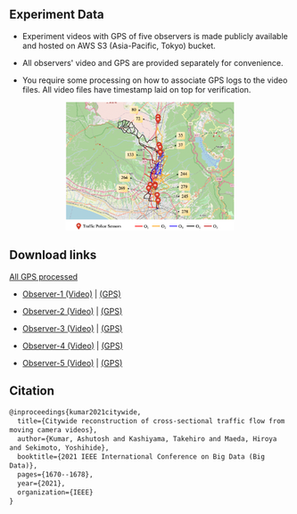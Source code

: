 ## Experiment Data

- Experiment videos with GPS of five observers is made publicly available and hosted on AWS S3 (Asia-Pacific, Tokyo) bucket.

- All observers' video and GPS are provided separately for convenience.

- You require some processing on how to associate GPS logs to the video files. All video files have timestamp laid on top for verification. 

<p align="center"><img src="media/trajectory.png" width="60%" height="auto"></p>

## Download links

 [All GPS processed](https://drive.google.com/drive/folders/1KEt-T6hShZL0OlSt0AKW6cVywhg8lsYE?usp=sharing)

- [Observer-1 (Video)](https://sekilab-students.s3.ap-northeast-1.amazonaws.com/Ash-PhD/dataset/susono_processed/Device-1.mp4) |
 [(GPS)](https://sekilab-students.s3.ap-northeast-1.amazonaws.com/Ash-PhD/dataset/susono_processed/Device-1.log)

- [Observer-2 (Video)](https://sekilab-students.s3.ap-northeast-1.amazonaws.com/Ash-PhD/dataset/susono_processed/Device-2.mp4) |
 [(GPS)](https://sekilab-students.s3.ap-northeast-1.amazonaws.com/Ash-PhD/dataset/susono_processed/Device-2.log)


- [Observer-3 (Video)](https://sekilab-students.s3.ap-northeast-1.amazonaws.com/Ash-PhD/dataset/susono_processed/Device-3.mp4) |
[(GPS)](https://sekilab-students.s3.ap-northeast-1.amazonaws.com/Ash-PhD/dataset/susono_processed/Device-3.log)


- [Observer-4 (Video)](https://sekilab-students.s3.ap-northeast-1.amazonaws.com/Ash-PhD/dataset/susono_processed/Device-4.mp4) |
[(GPS)](https://sekilab-students.s3.ap-northeast-1.amazonaws.com/Ash-PhD/dataset/susono_processed/Device-4.log)

- [Observer-5 (Video)](https://sekilab-students.s3.ap-northeast-1.amazonaws.com/Ash-PhD/dataset/susono_processed/Device-5.mp4) |
[(GPS)](https://sekilab-students.s3.ap-northeast-1.amazonaws.com/Ash-PhD/dataset/susono_processed/Device-5.log)


## Citation

```csv
@inproceedings{kumar2021citywide,
  title={Citywide reconstruction of cross-sectional traffic flow from moving camera videos},
  author={Kumar, Ashutosh and Kashiyama, Takehiro and Maeda, Hiroya and Sekimoto, Yoshihide},
  booktitle={2021 IEEE International Conference on Big Data (Big Data)},
  pages={1670--1678},
  year={2021},
  organization={IEEE}
}
```
